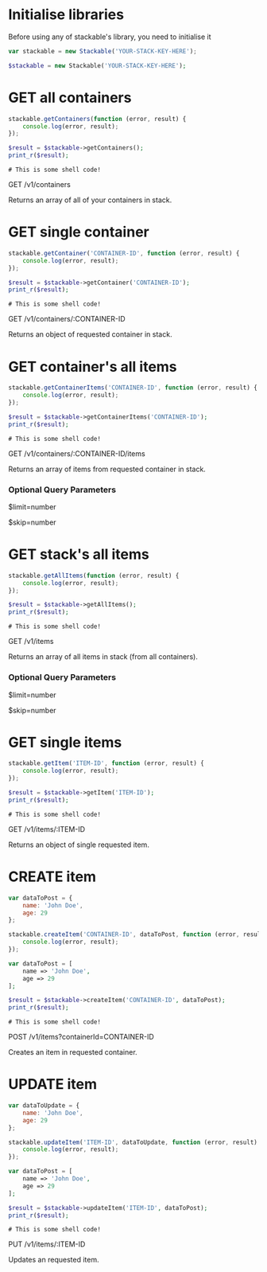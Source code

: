 # Initialise libraries

Before using any of stackable's library, you need to initialise it

```javascript
var stackable = new Stackable('YOUR-STACK-KEY-HERE');
```

```php
$stackable = new Stackable('YOUR-STACK-KEY-HERE');
```

# GET all containers

```javascript
stackable.getContainers(function (error, result) {
    console.log(error, result);
});
```

```php
$result = $stackable->getContainers();
print_r($result);
```

```shell
# This is some shell code!
```

GET /v1/containers

Returns an array of all of your containers in stack.

# GET single container

```javascript
stackable.getContainer('CONTAINER-ID', function (error, result) {
    console.log(error, result);
});
```

```php
$result = $stackable->getContainer('CONTAINER-ID');
print_r($result);
```

```shell
# This is some shell code!
```

GET /v1/containers/:CONTAINER-ID

Returns an object of requested container in stack.

# GET container's all items

```javascript
stackable.getContainerItems('CONTAINER-ID', function (error, result) {
    console.log(error, result);
});
```

```php
$result = $stackable->getContainerItems('CONTAINER-ID');
print_r($result);
```

```shell
# This is some shell code!
```

GET /v1/containers/:CONTAINER-ID/items

Returns an array of items from requested container in stack.

### Optional Query Parameters

$limit=number

$skip=number

# GET stack's all items

```javascript
stackable.getAllItems(function (error, result) {
    console.log(error, result);
});
```

```php
$result = $stackable->getAllItems();
print_r($result);
```

```shell
# This is some shell code!
```

GET /v1/items

Returns an array of all items in stack (from all containers).

### Optional Query Parameters

$limit=number

$skip=number

# GET single items

```javascript
stackable.getItem('ITEM-ID', function (error, result) {
    console.log(error, result);
});
```

```php
$result = $stackable->getItem('ITEM-ID');
print_r($result);
```

```shell
# This is some shell code!
```

GET /v1/items/:ITEM-ID

Returns an object of single requested item.

# CREATE item

```javascript
var dataToPost = {
    name: 'John Doe',
    age: 29
};

stackable.createItem('CONTAINER-ID', dataToPost, function (error, result) {
    console.log(error, result);
});
```

```php
var dataToPost = [
    name => 'John Doe',
    age => 29
];

$result = $stackable->createItem('CONTAINER-ID', dataToPost);
print_r($result);
```

```shell
# This is some shell code!
```

POST /v1/items?containerId=CONTAINER-ID

Creates an item in requested container.

# UPDATE item

```javascript
var dataToUpdate = {
    name: 'John Doe',
    age: 29
};

stackable.updateItem('ITEM-ID', dataToUpdate, function (error, result) {
    console.log(error, result);
});
```

```php
var dataToPost = [
    name => 'John Doe',
    age => 29
];

$result = $stackable->updateItem('ITEM-ID', dataToPost);
print_r($result);
```

```shell
# This is some shell code!
```

PUT /v1/items/:ITEM-ID

Updates an requested item.
